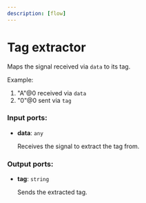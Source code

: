 ```yaml
---
description: [flow]
---
```


# Tag extractor

Maps the signal received via `data` to its tag.

Example:
1. "A"@0 received via `data`
2. "0"@0 sent via `tag`

### Input ports:

* __data__: ` any `

    Receives the signal to extract the tag from.

### Output ports:

* __tag__: ` string `

    Sends the extracted tag.

